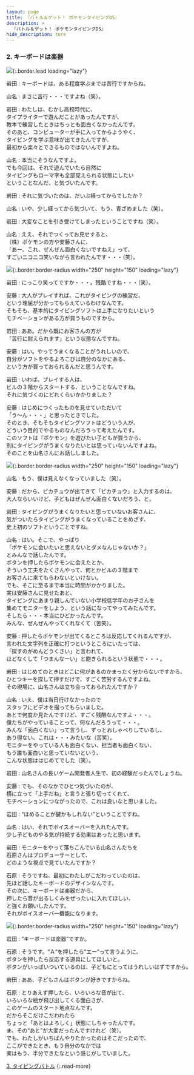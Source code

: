 ```yaml
---
layout: page
title: 『バトル＆ゲット！ ポケモンタイピングDS』
description: >
  『バトル＆ゲット！ ポケモンタイピングDS』
hide_description: ture
---
```


### 2. キーボードは楽器

![](/interviews/jp/nds/XXXX/vol1/img/mainvisual2.jpg){:.border.lead loading="lazy"}

岩田
: キーボードは、ある程度学ぶまでは苦行ですからね。

山名
: まさに苦行・・・ですよね（笑）。

岩田
: わたしは、むかし高校時代に、<br>タイプライターで遊んだことがあったんですが、<br>教本で練習したときはちっとも面白くなかったんです。<br>そのあと、コンピューターが手に入ってからようやく、<br>タイピングを学ぶ意味が出てきたんですが、<br>最初から楽々とできるものではないんですよね。

山名
: 本当にそうなんですよ。<br>でも今回は、それで遊んでいたら自然に<br>タイピングもローマ字も全部覚えられる状態にしたい<br>ということなんだ、と気づいたんです。

岩田
: それに気づいたのは、だいぶ経ってからでしたか？

山名
: いや、少し経ってから気づいて、もう、青ざめました（笑）。

岩田
: 大変なことを引き受けてしまったということですね（笑）。

山名
: ええ、それでつくってお見せすると、<br>（株）ポケモンの方や安藤さんに、<br>「あー、これ、ぜんぜん面白くないですねえ」って、<br>すごいニコニコ笑いながら言われたんです・・・（笑）。

![](/interviews/jp/nds/XXXX/vol1/img/photo5.jpg){:.border.border-radius width="250" height="150" loading="lazy"}

岩田
: にっこり笑ってですか・・・。残酷ですね・・・（笑）。

安藤
: 大人がプレイすれば、これがタイピングの練習だ、<br>という理屈が分かってもらえているわけなんです。<br>そもそも、基本的にタイピングソフトは上手になりたいという<br>モチベーションがある方が買うものですから。

岩田
: ああ。だから既にお客さんの方が<br>「苦行に耐えられます」という状態なんですね。

安藤
: はい。やってうまくなることがうれしいので、<br>自分がソフトをやるよろこびは自分のなかにある、<br>という方が買っておられるんだと思うんです。

岩田
: いわば、プレイする人は、<br>ビルの３階からスタートする、ということなんですね。<br>それに気づくのにどれくらいかかりました？

安藤
: はじめにつくったものを見せていただいて<br>「う〜ん・・・」と思ったときでした。<br>そのとき、そもそもタイピングソフトはどういう人が、<br>どういう目的でやるものなんだろうって考えたんです。<br>このソフトは『ポケモン』を遊びたい子どもが買うから、<br>別にタイピングがうまくなりたいとは思っていないんですよね。<br>そのことを山名さんにお話ししました。

![](/interviews/jp/nds/XXXX/vol1/img/photo6.jpg){:.border.border-radius width="250" height="150" loading="lazy"}

山名
: もう、僕は見えなくなっていました（笑）。

安藤
: だから、ピカチュウが出てきて「ピカチュウ」と入力するのは、<br>大人ならいいけど、子どもはぜんぜん面白くないだろう、と。

岩田
: タイピングがうまくなりたいと思っていないお客さんに、<br>気がついたらタイピングがうまくなっていることをめざす、<br>史上初のソフトということですね。

山名
: はい。そこで、やっぱり<br>「ポケモンに会いたいと思えないとダメなんじゃないか？」<br>とみんなで話したんです。<br>ボタンを押したらポケモンに会えたとか、<br>そういう工夫をたくさんやって、何とかビルの３階まで<br>お客さんに来てもらわないといけない。<br>でも、そこに至るまで本当に時間がかかりました。<br>実は安藤さんに見せたあと、<br>タイピングにあまり親しんでいない小学校低学年のお子さんを<br>集めてモニターをしよう、という話になってやってみたんです。<br>そしたら・・・本当にひどかったんです。<br>みんな、ぜんぜんやってくれなくて（苦笑）。

安藤
: 押したらポケモンが出てくるところは反応してくれるんですが、<br>言われた文字列を正確に打つというところにいたっては、<br>「探すのがめんどうくさい」と言われて、<br>ほどなくして「つまんなーい」と飽きられるという状態で・・・。

岩田
: はじめてのときはどこに何があるのかまったく分からないですから、<br>ひとつキーを探して押すだけで、すごく苦労するんですよね。<br>その現場に、山名さんは立ち会っておられたんですか？

山名
: いえ、僕は当日行けなかったので<br>スタッフにビデオを撮ってもらいました。<br>あとで何度か見たんですけど、すごく残酷なんですよ・・・。<br>僕たちがやっていることって、何なんだろうって・・・。<br>みんな「面白くない」って言うし、ずっとおしゃべりしているし、<br>あり得ない、これは・・・みたいな（苦笑）。<br>モニターをやっている人も面白くない、担当者も面白くない、<br>もう誰も面白いと思っていないという、<br>こんな状態ははじめてでした（笑）。

岩田
: 山名さんの長いゲーム開発者人生で、初の経験だったんでしょうね。

安藤
: でも、そのなかでひとつ気づいたのが、<br>横に立って「上手だね」と言うと張り切ってくれて、<br>モチベーションにつながったので、これは良いなと思いました。

岩田
: “ほめることが鍵かもしれない”ということですね。

山名
: はい、それでボイスオーバーを入れたんです。<br>少し子どものやる気が持続する効果はあったと思います。

岩田
: モニターをやって落ちこんでいる山名さんたちを<br>石原さんはプロデューサーとして、<br>どのような視点で見ていたんですか？

石原
: そうですね、最初にわたしがこだわっていたのは、<br>先ほど話したキーボードのデザインなんです。<br>その次に、キーボードは楽器だから、<br>押したら音が出るしくみをぜったいに入れてほしい、<br>と強くお願いしたんです。<br>それがボイスオーバー機能になります。

![](/interviews/jp/nds/XXXX/vol1/img/photo7.jpg){:.border.border-radius width="250" height="150" loading="lazy"}

岩田
: “キーボードは楽器”ですか。

石原
: そうです。“Ａ”を押したら“エー”って言うように、<br>ボタンを押したら反応する道具にしてほしいと。<br>ボタンがいっぱいついているのは、子どもにとってはうれしいはずですから。

岩田
: ああ、子どもさんはボタンが好きですからね。

石原
: とりあえず押したら、いろいろな音が出て、<br>いろいろな絵が飛び出してくる面白さが、<br>このゲームのスタート地点なんです。<br>だからそこだけこだわれたら<br>ちょっと「あとはよろしく」状態にしちゃったんです。<br>ま、その“あと”が大変だったんですけれど（笑）。<br>でも、わたしがいちばんやりたかったのはそこだったので、<br>ここができたとき、もう自分のなかでは<br>実はもう、半分できたなという感じがしていました。

[3. タイピングバトル](3.md)
{:.read-more}

